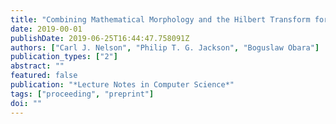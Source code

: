```yaml
---
title: "Combining Mathematical Morphology and the Hilbert Transform for Fully Automatic Nuclei Detection in Fluorescence Microscopy"
date: 2019-00-01
publishDate: 2019-06-25T16:44:47.758091Z
authors: ["Carl J. Nelson", "Philip T. G. Jackson", "Boguslaw Obara"]
publication_types: ["2"]
abstract: ""
featured: false
publication: "*Lecture Notes in Computer Science*"
tags: ["proceeding", "preprint"]
doi: ""
---
```

